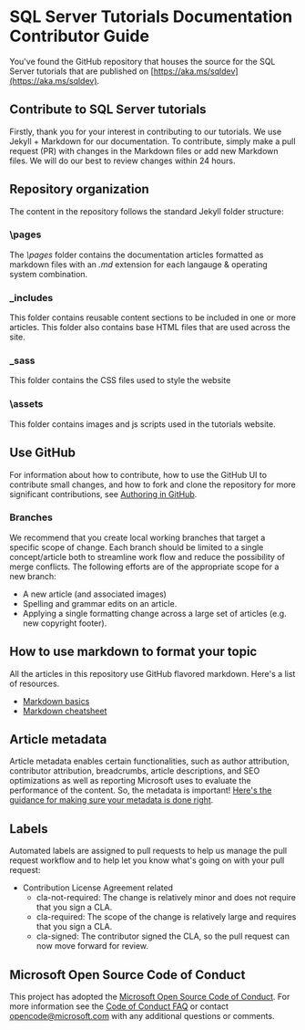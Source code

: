 
# SQL Server Tutorials Documentation Contributor Guide
You've found the GitHub repository that houses the source for the SQL Server tutorials that are published on [https://aka.ms/sqldev](https://aka.ms/sqldev).


## Contribute to SQL Server tutorials 
Firstly, thank you for your interest in contributing to our tutorials. We use Jekyll + Markdown for our documentation. To contribute, simply make a pull request (PR) with changes in the Markdown files or add new Markdown files. We will do our best to review changes within 24 hours. 

## Repository organization
The content in the repository follows the standard Jekyll folder structure:

### \pages
The *\pages* folder contains the documentation articles formatted as markdown files with an *.md* extension for each langauge & operating system combination.

### \_includes
This folder contains reusable content sections to be included in one or more articles. This folder also contains base HTML files that are used across the site.

### \_sass
This folder contains the CSS files used to style the website

### \assets
This folder contains images and js scripts used in the tutorials website.

## Use GitHub
For information about how to contribute, how to use the GitHub UI to contribute small changes, and how to fork and clone the repository for more significant contributions, see [Authoring in GitHub](authoring-in-github.md).

### Branches
We recommend that you create local working branches that target a specific scope of change. Each branch should be limited to a single concept/article both to streamline work flow and reduce the possibility of merge conflicts. The following efforts are of the appropriate scope for a new branch:

* A new article (and associated images)
* Spelling and grammar edits on an article.
* Applying a single formatting change across a large set of articles (e.g. new copyright footer).

## How to use markdown to format your topic
All the articles in this repository use GitHub flavored markdown.  Here's a list of resources.

* [Markdown basics](https://help.github.com/articles/markdown-basics/)
* [Markdown cheatsheet](https://github.com/adam-p/markdown-here/wiki/Markdown-Cheatsheet)

## Article metadata
Article metadata enables certain functionalities, such as author attribution, contributor attribution, breadcrumbs, article descriptions, and SEO optimizations as well as reporting Microsoft uses to evaluate the performance of the content. So, the metadata is important! [Here's the guidance for making sure your metadata is done right](/article-metadata.md).

## Labels

Automated labels are assigned to pull requests to help us manage the pull request workflow and to help let you know what's going on with your pull request:

* Contribution License Agreement related
  * cla-not-required: The change is relatively minor and does not require that you sign a CLA.
  * cla-required: The scope of the change is relatively large and requires that you sign a CLA.
  * cla-signed: The contributor signed the CLA, so the pull request can now move forward for review.

## Microsoft Open Source Code of Conduct

This project has adopted the [Microsoft Open Source Code of Conduct](https://opensource.microsoft.com/codeofconduct/).
For more information see the [Code of Conduct FAQ](https://opensource.microsoft.com/codeofconduct/faq/) or contact [opencode@microsoft.com](mailto:opencode@microsoft.com) with any additional questions or comments.
